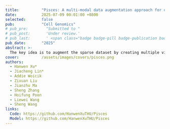 ```yaml
---
title:          "Pisces: A multi-modal data augmentation approach for drug combination synergy prediction"
date:           2025-07-09 00:01:00 +0800
selected:       false
pub:            "Cell Genomics"
# pub_pre:        "Submitted to "
# pub_post:       'Under review.'
# pub_last:       ' <span class="badge badge-pill badge-publication badge-success">4,500,000 downloads</span>'
pub_date:       "2025"
abstract: >-
  The key idea is to augment the sparse dataset by creating multiple views for each drug combination based on different modalities. We combined eight modalities of a drug to create 64 augmented views. By treating each augmented view as a separate instance, Pisces can process any number of drug modalities, circumventing the issue of missing modality.
cover:          /assets/images/covers/pisces.png
authors:
  - Hanwen Xu*
  - Jiacheng Lin*
  - Addie Woicik
  - Zixuan Liu
  - Jianzhu Ma
  - Sheng Zhang
  - Hoifung Poon
  - Liewei Wang
  - Sheng Wang
links:
  Code: https://github.com/HanwenXuTHU/Pisces
  Model: https://github.com/HanwenXuTHU/Pisces
---
```

